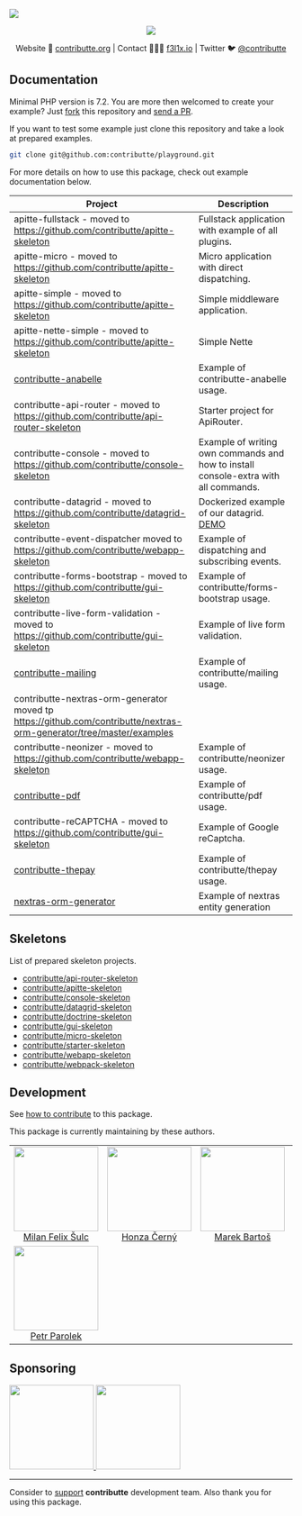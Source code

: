 ![](https://heatbadger.now.sh/github/readme/contributte/playground/)

<p align=center>
  <a href="https://github.com/contributte/playground/actions">
    <img src="https://badgen.net/github/checks/contributte/playground/master?cache=300">
  </a>
</p>

<p align=center>
Website 🚀 <a href="https://contributte.org">contributte.org</a> | Contact 👨🏻‍💻 <a href="https://f3l1x.io">f3l1x.io</a> | Twitter 🐦 <a href="https://twitter.com/contributte">@contributte</a>
</p>

## Documentation

Minimal PHP version is 7.2. You are more then welcomed to create your example? Just [fork](https://github.com/contributte/playground/fork) this repository and [send a PR](https://github.com/contributte/playground/pulls).

If you want to test some example just clone this repository and take a look at prepared examples.

```bash
git clone git@github.com:contributte/playground.git
```

For more details on how to use this package, check out example documentation below.


| Project | Description |
|---|---|
| apitte-fullstack - moved to https://github.com/contributte/apitte-skeleton | Fullstack application with example of all plugins. |
| apitte-micro - moved to https://github.com/contributte/apitte-skeleton | Micro application with direct dispatching. |
| apitte-simple - moved to https://github.com/contributte/apitte-skeleton | Simple middleware application. |
| apitte-nette-simple - moved to https://github.com/contributte/apitte-skeleton | Simple Nette |
| [contributte-anabelle](https://github.com/contributte/playground/tree/master/contributte-anabelle) | Example of contributte-anabelle usage. |
| contributte-api-router - moved to https://github.com/contributte/api-router-skeleton | Starter project for ApiRouter. |
| contributte-console - moved to https://github.com/contributte/console-skeleton | Example of writing own commands and how to install console-extra with all commands. |
| contributte-datagrid - moved to https://github.com/contributte/datagrid-skeleton | Dockerized example of our datagrid. [DEMO](https://examples.contributte.org/packages/datagrid/) |
| contributte-event-dispatcher moved to https://github.com/contributte/webapp-skeleton | Example of dispatching and subscribing events. |
| contributte-forms-bootstrap - moved to https://github.com/contributte/gui-skeleton | Example of contributte/forms-bootstrap usage. |
| contributte-live-form-validation - moved to https://github.com/contributte/gui-skeleton | Example of live form validation. |
| [contributte-mailing](https://github.com/contributte/playground/tree/master/contributte-mailing) | Example of contributte/mailing usage. |
| contributte-nextras-orm-generator moved tp https://github.com/contributte/nextras-orm-generator/tree/master/examples |
| contributte-neonizer - moved to https://github.com/contributte/webapp-skeleton | Example of contributte/neonizer usage. |
| [contributte-pdf ](https://github.com/contributte/playground/tree/master/contributte-pdf) | Example of contributte/pdf usage. |
| contributte-reCAPTCHA - moved to https://github.com/contributte/gui-skeleton | Example of Google reCaptcha. |
| [contributte-thepay](https://github.com/contributte/playground/tree/master/contributte-thepay) | Example of contributte/thepay usage. |
| [nextras-orm-generator](https://github.com/contributte/playground/tree/master/nextras-orm-generator) | Example of nextras entity generation |

## Skeletons

List of prepared skeleton projects.

- [contributte/api-router-skeleton](https://github.com/contributte/api-router-skeleton)
- [contributte/apitte-skeleton](https://github.com/contributte/apitte-skeleton)
- [contributte/console-skeleton](https://github.com/contributte/apitte-skeleton)
- [contributte/datagrid-skeleton](https://github.com/contributte/datagrid-skeleton)
- [contributte/doctrine-skeleton](https://github.com/contributte/doctrine-skeleton)
- [contributte/gui-skeleton](https://github.com/contributte/gui-skeleton)
- [contributte/micro-skeleton](https://github.com/contributte/micro-skeleton)
- [contributte/starter-skeleton](https://github.com/contributte/starter-skeleton)
- [contributte/webapp-skeleton](https://github.com/contributte/webapp-skeleton)
- [contributte/webpack-skeleton](https://github.com/contributte/webpack-skeleton)

## Development

See [how to contribute](https://contributte.org/contributing.html) to this package.

This package is currently maintaining by these authors.

<table>
  <tbody>
    <tr>
      <td align="center">
        <a href="https://github.com/f3l1x">
            <img width="150" height="150" src="https://avatars2.githubusercontent.com/u/538058?v=4&s=130">
        </a>
        </br>
        <a href="https://github.com/f3l1x">Milan Felix Šulc</a>
      </td>
      <td align="center">
        <a href="https://github.com/chemix">
            <img width="150" height="150" src="https://avatars0.githubusercontent.com/u/42802?s=130&v=4">
        </a>
        </br>
        <a href="https://github.com/chemix">Honza Černý</a>
      </td>
      <td align="center">
        <a href="https://github.com/mabar">
            <img width="150" height="150" src="https://avatars0.githubusercontent.com/u/20974277?s=130&v=4">
        </a>
        </br>
        <a href="https://github.com/mabar">Marek Bartoš</a>
      </td>
      <td align="center">
        <a href="https://github.com/paveljanda">
          <img width="150" height="150" src="https://avatars0.githubusercontent.com/u/1488874?s=400&v=4">
        </a>
        </br>
          <a href="https://github.com/paveljanda">Pavel Janda</a>
        </td>
        <td align="center">
          <a href="https://github.com/dakorpar">
            <img width="150" height="150" src="https://avatars0.githubusercontent.com/u/9303856?v=4&s=400">
          </a>
          </br>
          <a href="https://github.com/dakorpar">Dalibor Korpar</a>
        </td>
    </tr>
    <tr>
      <td align="center">
        <a href="https://github.com/petrparolek">
          <img width="150" height="150" src="https://avatars0.githubusercontent.com/u/6066243?v=4&s=400">
        </a>
        </br>
        <a href="https://github.com/petrparolek">Petr Parolek</a>
      </td>
    </tr>
  </tbody>
</table>

## Sponsoring

<a href="https://github.com/tlapnet">
  <img width="150" height="150" src="https://avatars1.githubusercontent.com/u/22914186?s=150&v=4">
</a>

<a href="https://www.webnazakazku.cz/">
  <img width="150" height="150" src="https://avatars1.githubusercontent.com/u/34796239?s=150&v=4">
</a>


-----

Consider to [support](https://contributte.org/partners) **contributte** development team.
Also thank you for using this package.
